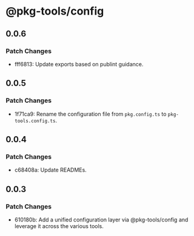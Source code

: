 # @pkg-tools/config

## 0.0.6

### Patch Changes

- fff6813: Update exports based on publint guidance.

## 0.0.5

### Patch Changes

- 1f71ca9: Rename the configuration file from `pkg.config.ts` to `pkg-tools.config.ts`.

## 0.0.4

### Patch Changes

- c68408a: Update READMEs.

## 0.0.3

### Patch Changes

- 610180b: Add a unified configuration layer via @pkg-tools/config and leverage it across the various tools.
